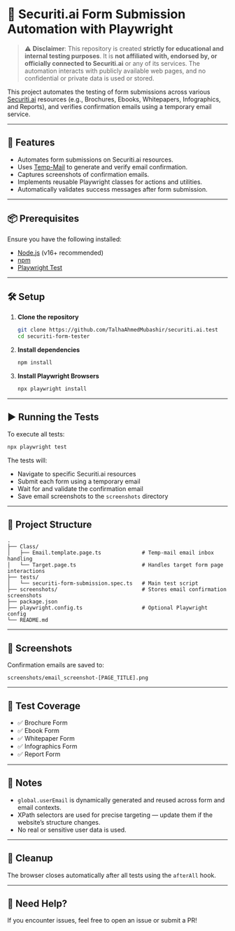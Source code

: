 # 📄 Securiti.ai Form Submission Automation with Playwright

> ⚠️ **Disclaimer**: This repository is created **strictly for educational and internal testing purposes**. It is **not affiliated with, endorsed by, or officially connected to Securiti.ai** or any of its services. The automation interacts with publicly available web pages, and no confidential or private data is used or stored.

This project automates the testing of form submissions across various [Securiti.ai](https://securiti.ai) resources (e.g., Brochures, Ebooks, Whitepapers, Infographics, and Reports), and verifies confirmation emails using a temporary email service.

---

## 🚀 Features

* Automates form submissions on Securiti.ai resources.
* Uses [Temp-Mail](https://temp-mail.io/en) to generate and verify email confirmation.
* Captures screenshots of confirmation emails.
* Implements reusable Playwright classes for actions and utilities.
* Automatically validates success messages after form submission.

---

## 📦 Prerequisites

Ensure you have the following installed:

* [Node.js](https://nodejs.org/) (v16+ recommended)
* [npm](https://www.npmjs.com/)
* [Playwright Test](https://playwright.dev/test)

---

## 🛠️ Setup

1. **Clone the repository**

   ```bash
   git clone https://github.com/TalhaAhmedMubashir/securiti.ai.test
   cd securiti-form-tester
   ```

2. **Install dependencies**

   ```bash
   npm install
   ```

3. **Install Playwright Browsers**

   ```bash
   npx playwright install
   ```

---

## ▶️ Running the Tests

To execute all tests:

```bash
npx playwright test
```

The tests will:

* Navigate to specific Securiti.ai resources
* Submit each form using a temporary email
* Wait for and validate the confirmation email
* Save email screenshots to the `screenshots` directory

---

## 📂 Project Structure

```
.
├── Class/
│   ├── Email.template.page.ts             # Temp-mail email inbox handling
│   └── Target.page.ts                     # Handles target form page interactions
├── tests/
│   └── securiti-form-submission.spec.ts   # Main test script
├── screenshots/                           # Stores email confirmation screenshots
├── package.json
├── playwright.config.ts                   # Optional Playwright config
└── README.md
```

---

## 📸 Screenshots

Confirmation emails are saved to:

```
screenshots/email_screenshot-[PAGE_TITLE].png
```

---

## 🧪 Test Coverage

* ✅ Brochure Form
* ✅ Ebook Form
* ✅ Whitepaper Form
* ✅ Infographics Form
* ✅ Report Form

---

## 📌 Notes

* `global.userEmail` is dynamically generated and reused across form and email contexts.
* XPath selectors are used for precise targeting — update them if the website’s structure changes.
* No real or sensitive user data is used.

---

## 🧹 Cleanup

The browser closes automatically after all tests using the `afterAll` hook.

---

## 🙋 Need Help?

If you encounter issues, feel free to open an issue or submit a PR!

